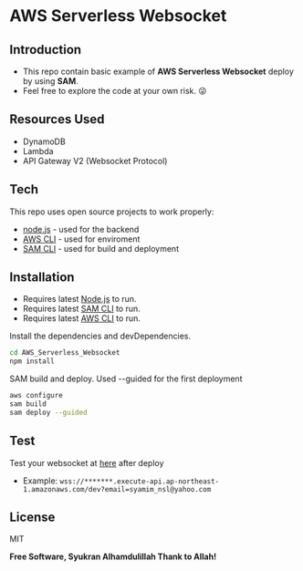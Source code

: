 # AWS Serverless Websocket 
## Introduction 
- This repo contain basic example of **AWS Serverless Websocket** deploy by using **SAM**. 
- Feel free to explore the code at your own risk. :stuck_out_tongue_winking_eye:

## Resources Used
- DynamoDB
- Lambda
- API Gateway V2 (Websocket Protocol)

## Tech
This repo uses open source projects to work properly:
- [node.js] - used for the backend
- [AWS CLI] - used for enviroment
- [SAM CLI] - used for build and deployment

## Installation
- Requires latest [Node.js][node.js] to run.
- Requires latest [SAM CLI][SAM CLI] to run.
- Requires latest [AWS CLI][AWS CLI] to run.

Install the dependencies and devDependencies.
```sh
cd AWS_Serverless_Websocket
npm install
```
SAM build and deploy. Used --guided for the first deployment
```sh
aws configure
sam build
sam deploy --guided
```

## Test
Test your websocket at [here][Websocketking] after deploy
- Example: `wss://*******.execute-api.ap-northeast-1.amazonaws.com/dev?email=syamim_nsl@yahoo.com`

## License

MIT

**Free Software, Syukran Alhamdulillah Thank to Allah!**

   [node.js]: <http://nodejs.org>
   [SAM CLI]: <https://docs.aws.amazon.com/serverless-application-model/latest/developerguide/serverless-sam-cli-install.html>
   [AWS CLI]: <https://docs.aws.amazon.com/cli/latest/userguide/install-cliv2.html>
   [Websocketking]: <https://websocketking.com/>